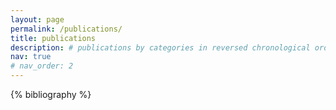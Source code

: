 ```yaml
---
layout: page
permalink: /publications/
title: publications
description: # publications by categories in reversed chronological order. generated by jekyll-scholar.
nav: true
# nav_order: 2
---
```


<!-- _pages/publications.md -->
<div class="publications">

{% bibliography %}

</div>
